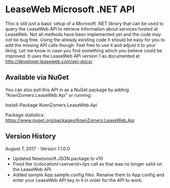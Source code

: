 # LeaseWeb Microsoft .NET API

This is still just a basic setup of a Microsoft .NET library that can be used to query the LeaseWeb API to retrieve information about services hosted at LeaseWeb. Not all methods have been implemented yet and the code may not be bug free. Using the already existing code it should be easy for you to add the missing API calls though. Feel free to use it and adjust it to your liking. Let me know in case you find something which you believe could be improved. It uses the LeaseWeb API version 1 as documented at http://developer.leaseweb.com/api-docs/

## Available via NuGet
You can also pull this API in as a NuGet package by adding "KoenZomers.LeaseWeb.Api" or running:

Install-Package KoenZomers.LeaseWeb.Api

Package statistics:
https://www.nuget.org/packages/KoenZomers.LeaseWeb.Api

## Version History

August 7, 2017 - Version 1.1.0.0

- Updated Newtonsoft.JSON package to v10
- Fixed the /colocation/\<serverid>/ips call as that was no longer valid on the LeaseWeb API
- Added sample App.sample.config files. Rename them to App.config and enter your LeaseWeb API key in it in order for the API to work.
